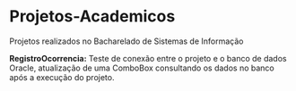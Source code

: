 # Projetos-Academicos
Projetos realizados no Bacharelado de Sistemas de Informação

**RegistroOcorrencia:** Teste de conexão entre o projeto e o banco de dados Oracle, atualização de uma ComboBox consultando os dados no banco após a execução do projeto.
